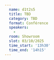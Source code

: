```yaml
---
  name: d1t2s5
  title: TBD
  category: TBD
  format: Conférence
  speakers: 
    - 
  room: Showroom
  slot: 03/10/2025
  time_start: '13h30'
  time_end: '14h15'
---
```

